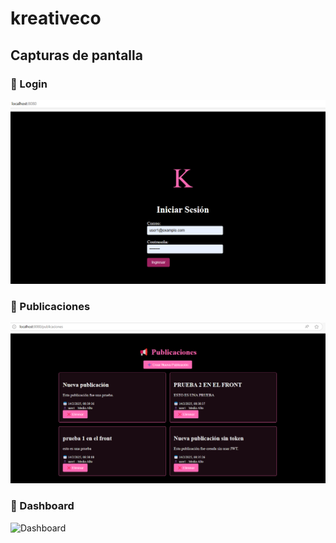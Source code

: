 # kreativeco


## Capturas de pantalla

### 📌 Login
![Login](assets/login.png)

### 📌 Publicaciones
![Publicaciones](assets/publicaciones.png)

### 📌 Dashboard
![Dashboard](assets/dashboard.png)
